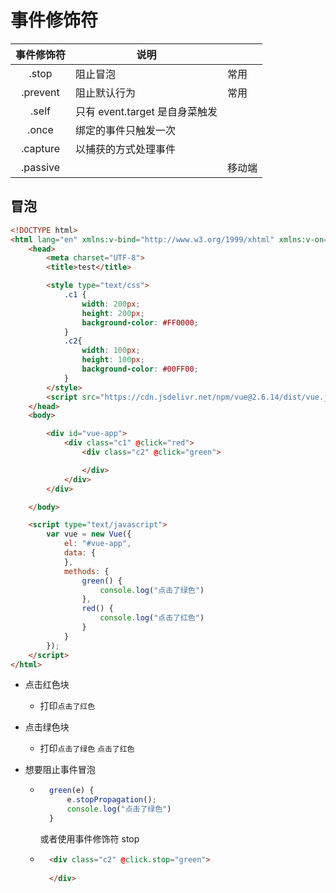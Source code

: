 # 事件修饰符

| 事件修饰符 | 说明                           |        |
| :--------: | ------------------------------ | ------ |
|   .stop    | 阻止冒泡                       | 常用   |
|  .prevent  | 阻止默认行为                   | 常用   |
|   .self    | 只有 event.target 是自身菜触发 |        |
|   .once    | 绑定的事件只触发一次           |        |
|  .capture  | 以捕获的方式处理事件           |        |
|  .passive  |                                | 移动端 |



## 冒泡

```html
<!DOCTYPE html>
<html lang="en" xmlns:v-bind="http://www.w3.org/1999/xhtml" xmlns:v-on="http://www.w3.org/1999/xhtml">
    <head>
        <meta charset="UTF-8">
        <title>test</title>

        <style type="text/css">
            .c1 {
                width: 200px;
                height: 200px;
                background-color: #FF0000;
            }
            .c2{
                width: 100px;
                height: 100px;
                background-color: #00FF00;
            }
        </style>
        <script src="https://cdn.jsdelivr.net/npm/vue@2.6.14/dist/vue.js"></script>
    </head>
    <body>

        <div id="vue-app">
            <div class="c1" @click="red">
                <div class="c2" @click="green">

                </div>
            </div>
        </div>

    </body>

    <script type="text/javascript">
        var vue = new Vue({
            el: "#vue-app",
            data: {
            },
            methods: {
                green() {
                    console.log("点击了绿色")
                },
                red() {
                    console.log("点击了红色")
                }
            }
        });
    </script>
</html>
```

- 点击红色块

	- 打印`点击了红色`

- 点击绿色块

	- 打印`点击了绿色` `点击了红色`

- 想要阻止事件冒泡

	- ```javascript
		green(e) {
		    e.stopPropagation();
		    console.log("点击了绿色")
		}
		```

		或者使用事件修饰符 stop

	- ```html
		<div class="c2" @click.stop="green">
		
		</div>
		```

		